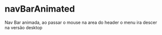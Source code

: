 # navBarAnimated
Nav Bar animada, ao passar o mouse na area do header o menu ira descer na versão desktop
